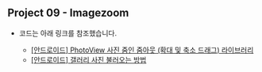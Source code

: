 ## Project 09 - Imagezoom

* 코드는 아래 링크를 참조했습니다.

  * [[안드로이드] PhotoView 사진 줌인 줌아웃 (확대 및 축소 드래그) 라이브러리][reflink1]

  [reflink1]: https://youngest-programming.tistory.com/36
  
  * [[안드로이드] 갤러리 사진 불러오는 방법][reflink2]

  [reflink2]: https://youngest-programming.tistory.com/54